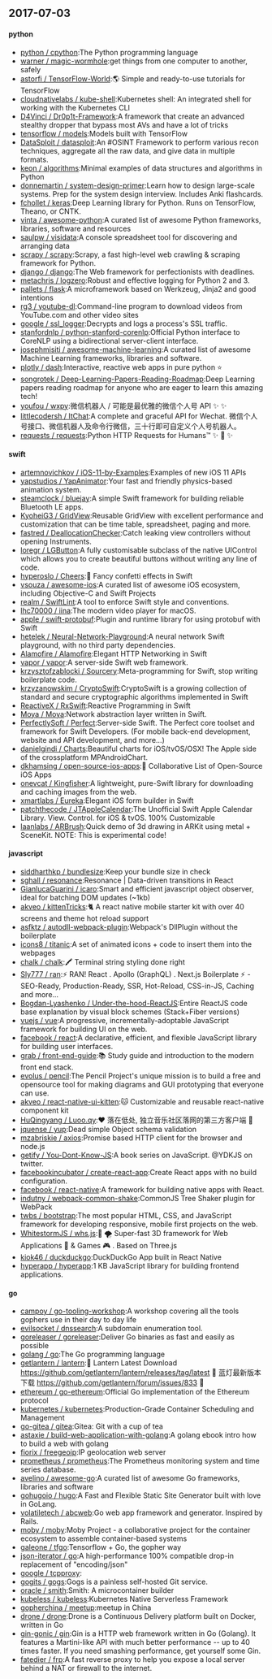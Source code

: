 ## 2017-07-03

#### python
* [python / cpython](https://github.com/python/cpython):The Python programming language
* [warner / magic-wormhole](https://github.com/warner/magic-wormhole):get things from one computer to another, safely
* [astorfi / TensorFlow-World](https://github.com/astorfi/TensorFlow-World):🌎 Simple and ready-to-use tutorials for TensorFlow
* [cloudnativelabs / kube-shell](https://github.com/cloudnativelabs/kube-shell):Kubernetes shell: An integrated shell for working with the Kubernetes CLI
* [D4Vinci / Dr0p1t-Framework](https://github.com/D4Vinci/Dr0p1t-Framework):A framework that create an advanced stealthy dropper that bypass most AVs and have a lot of tricks
* [tensorflow / models](https://github.com/tensorflow/models):Models built with TensorFlow
* [DataSploit / datasploit](https://github.com/DataSploit/datasploit):An #OSINT Framework to perform various recon techniques, aggregate all the raw data, and give data in multiple formats.
* [keon / algorithms](https://github.com/keon/algorithms):Minimal examples of data structures and algorithms in Python
* [donnemartin / system-design-primer](https://github.com/donnemartin/system-design-primer):Learn how to design large-scale systems. Prep for the system design interview. Includes Anki flashcards.
* [fchollet / keras](https://github.com/fchollet/keras):Deep Learning library for Python. Runs on TensorFlow, Theano, or CNTK.
* [vinta / awesome-python](https://github.com/vinta/awesome-python):A curated list of awesome Python frameworks, libraries, software and resources
* [saulpw / visidata](https://github.com/saulpw/visidata):A console spreadsheet tool for discovering and arranging data
* [scrapy / scrapy](https://github.com/scrapy/scrapy):Scrapy, a fast high-level web crawling & scraping framework for Python.
* [django / django](https://github.com/django/django):The Web framework for perfectionists with deadlines.
* [metachris / logzero](https://github.com/metachris/logzero):Robust and effective logging for Python 2 and 3.
* [pallets / flask](https://github.com/pallets/flask):A microframework based on Werkzeug, Jinja2 and good intentions
* [rg3 / youtube-dl](https://github.com/rg3/youtube-dl):Command-line program to download videos from YouTube.com and other video sites
* [google / ssl_logger](https://github.com/google/ssl_logger):Decrypts and logs a process's SSL traffic.
* [stanfordnlp / python-stanford-corenlp](https://github.com/stanfordnlp/python-stanford-corenlp):Official Python interface to CoreNLP using a bidirectional server-client interface.
* [josephmisiti / awesome-machine-learning](https://github.com/josephmisiti/awesome-machine-learning):A curated list of awesome Machine Learning frameworks, libraries and software.
* [plotly / dash](https://github.com/plotly/dash):Interactive, reactive web apps in pure python ⭐️
* [songrotek / Deep-Learning-Papers-Reading-Roadmap](https://github.com/songrotek/Deep-Learning-Papers-Reading-Roadmap):Deep Learning papers reading roadmap for anyone who are eager to learn this amazing tech!
* [youfou / wxpy](https://github.com/youfou/wxpy):微信机器人 / 可能是最优雅的微信个人号 API ✨ ✨
* [littlecodersh / ItChat](https://github.com/littlecodersh/ItChat):A complete and graceful API for Wechat. 微信个人号接口、微信机器人及命令行微信，三十行即可自定义个人号机器人。
* [requests / requests](https://github.com/requests/requests):Python HTTP Requests for Humans™ ✨ 🍰 ✨

#### swift
* [artemnovichkov / iOS-11-by-Examples](https://github.com/artemnovichkov/iOS-11-by-Examples):Examples of new iOS 11 APIs
* [yapstudios / YapAnimator](https://github.com/yapstudios/YapAnimator):Your fast and friendly physics-based animation system.
* [steamclock / bluejay](https://github.com/steamclock/bluejay):A simple Swift framework for building reliable Bluetooth LE apps.
* [KyoheiG3 / GridView](https://github.com/KyoheiG3/GridView):Reusable GridView with excellent performance and customization that can be time table, spreadsheet, paging and more.
* [fastred / DeallocationChecker](https://github.com/fastred/DeallocationChecker):Catch leaking view controllers without opening Instruments.
* [loregr / LGButton](https://github.com/loregr/LGButton):A fully customisable subclass of the native UIControl which allows you to create beautiful buttons without writing any line of code.
* [hyperoslo / Cheers](https://github.com/hyperoslo/Cheers):🎊 Fancy confetti effects in Swift
* [vsouza / awesome-ios](https://github.com/vsouza/awesome-ios):A curated list of awesome iOS ecosystem, including Objective-C and Swift Projects
* [realm / SwiftLint](https://github.com/realm/SwiftLint):A tool to enforce Swift style and conventions.
* [lhc70000 / iina](https://github.com/lhc70000/iina):The modern video player for macOS.
* [apple / swift-protobuf](https://github.com/apple/swift-protobuf):Plugin and runtime library for using protobuf with Swift
* [hetelek / Neural-Network-Playground](https://github.com/hetelek/Neural-Network-Playground):A neural network Swift playground, with no third party dependencies.
* [Alamofire / Alamofire](https://github.com/Alamofire/Alamofire):Elegant HTTP Networking in Swift
* [vapor / vapor](https://github.com/vapor/vapor):A server-side Swift web framework.
* [krzysztofzablocki / Sourcery](https://github.com/krzysztofzablocki/Sourcery):Meta-programming for Swift, stop writing boilerplate code.
* [krzyzanowskim / CryptoSwift](https://github.com/krzyzanowskim/CryptoSwift):CryptoSwift is a growing collection of standard and secure cryptographic algorithms implemented in Swift
* [ReactiveX / RxSwift](https://github.com/ReactiveX/RxSwift):Reactive Programming in Swift
* [Moya / Moya](https://github.com/Moya/Moya):Network abstraction layer written in Swift.
* [PerfectlySoft / Perfect](https://github.com/PerfectlySoft/Perfect):Server-side Swift. The Perfect core toolset and framework for Swift Developers. (For mobile back-end development, website and API development, and more…)
* [danielgindi / Charts](https://github.com/danielgindi/Charts):Beautiful charts for iOS/tvOS/OSX! The Apple side of the crossplatform MPAndroidChart.
* [dkhamsing / open-source-ios-apps](https://github.com/dkhamsing/open-source-ios-apps):📱 Collaborative List of Open-Source iOS Apps
* [onevcat / Kingfisher](https://github.com/onevcat/Kingfisher):A lightweight, pure-Swift library for downloading and caching images from the web.
* [xmartlabs / Eureka](https://github.com/xmartlabs/Eureka):Elegant iOS form builder in Swift
* [patchthecode / JTAppleCalendar](https://github.com/patchthecode/JTAppleCalendar):The Unofficial Swift Apple Calendar Library. View. Control. for iOS & tvOS. 100% Customizable
* [laanlabs / ARBrush](https://github.com/laanlabs/ARBrush):Quick demo of 3d drawing in ARKit using metal + SceneKit. NOTE: This is experimental code!

#### javascript
* [siddharthkp / bundlesize](https://github.com/siddharthkp/bundlesize):Keep your bundle size in check
* [sghall / resonance](https://github.com/sghall/resonance):Resonance | Data-driven transitions in React
* [GianlucaGuarini / icaro](https://github.com/GianlucaGuarini/icaro):Smart and efficient javascript object observer, ideal for batching DOM updates (~1kb)
* [akveo / kittenTricks](https://github.com/akveo/kittenTricks):🐈 A react native mobile starter kit with over 40 screens and theme hot reload support
* [asfktz / autodll-webpack-plugin](https://github.com/asfktz/autodll-webpack-plugin):Webpack's DllPlugin without the boilerplate
* [icons8 / titanic](https://github.com/icons8/titanic):A set of animated icons + code to insert them into the webpages
* [chalk / chalk](https://github.com/chalk/chalk):🖍 Terminal string styling done right
* [Sly777 / ran](https://github.com/Sly777/ran):⚡️ RAN! React . Apollo (GraphQL) . Next.js Boilerplate ⚡️ - SEO-Ready, Production-Ready, SSR, Hot-Reload, CSS-in-JS, Caching and more...
* [Bogdan-Lyashenko / Under-the-hood-ReactJS](https://github.com/Bogdan-Lyashenko/Under-the-hood-ReactJS):Entire ReactJS code base explanation by visual block schemes (Stack+Fiber versions)
* [vuejs / vue](https://github.com/vuejs/vue):A progressive, incrementally-adoptable JavaScript framework for building UI on the web.
* [facebook / react](https://github.com/facebook/react):A declarative, efficient, and flexible JavaScript library for building user interfaces.
* [grab / front-end-guide](https://github.com/grab/front-end-guide):📚 Study guide and introduction to the modern front end stack.
* [evolus / pencil](https://github.com/evolus/pencil):The Pencil Project's unique mission is to build a free and opensource tool for making diagrams and GUI prototyping that everyone can use.
* [akveo / react-native-ui-kitten](https://github.com/akveo/react-native-ui-kitten):🐱 Customizable and reusable react-native component kit
* [HuQingyang / Luoo.qy](https://github.com/HuQingyang/Luoo.qy):❤️ 落在低处, 独立音乐社区落网的第三方客户端 🎵
* [jquense / yup](https://github.com/jquense/yup):Dead simple Object schema validation
* [mzabriskie / axios](https://github.com/mzabriskie/axios):Promise based HTTP client for the browser and node.js
* [getify / You-Dont-Know-JS](https://github.com/getify/You-Dont-Know-JS):A book series on JavaScript. @YDKJS on twitter.
* [facebookincubator / create-react-app](https://github.com/facebookincubator/create-react-app):Create React apps with no build configuration.
* [facebook / react-native](https://github.com/facebook/react-native):A framework for building native apps with React.
* [indutny / webpack-common-shake](https://github.com/indutny/webpack-common-shake):CommonJS Tree Shaker plugin for WebPack
* [twbs / bootstrap](https://github.com/twbs/bootstrap):The most popular HTML, CSS, and JavaScript framework for developing responsive, mobile first projects on the web.
* [WhitestormJS / whs.js](https://github.com/WhitestormJS/whs.js):🚀 🌪 Super-fast 3D framework for Web Applications 🥇 & Games 🎮 . Based on Three.js
* [kiok46 / duckduckgo](https://github.com/kiok46/duckduckgo):DuckDuckGo App built in React Native
* [hyperapp / hyperapp](https://github.com/hyperapp/hyperapp):1 KB JavaScript library for building frontend applications.

#### go
* [campoy / go-tooling-workshop](https://github.com/campoy/go-tooling-workshop):A workshop covering all the tools gophers use in their day to day life
* [evilsocket / dnssearch](https://github.com/evilsocket/dnssearch):A subdomain enumeration tool.
* [goreleaser / goreleaser](https://github.com/goreleaser/goreleaser):Deliver Go binaries as fast and easily as possible
* [golang / go](https://github.com/golang/go):The Go programming language
* [getlantern / lantern](https://github.com/getlantern/lantern):🔴 Lantern Latest Download https://github.com/getlantern/lantern/releases/tag/latest 🔴 蓝灯最新版本下载 https://github.com/getlantern/forum/issues/833 🔴
* [ethereum / go-ethereum](https://github.com/ethereum/go-ethereum):Official Go implementation of the Ethereum protocol
* [kubernetes / kubernetes](https://github.com/kubernetes/kubernetes):Production-Grade Container Scheduling and Management
* [go-gitea / gitea](https://github.com/go-gitea/gitea):Gitea: Git with a cup of tea
* [astaxie / build-web-application-with-golang](https://github.com/astaxie/build-web-application-with-golang):A golang ebook intro how to build a web with golang
* [fiorix / freegeoip](https://github.com/fiorix/freegeoip):IP geolocation web server
* [prometheus / prometheus](https://github.com/prometheus/prometheus):The Prometheus monitoring system and time series database.
* [avelino / awesome-go](https://github.com/avelino/awesome-go):A curated list of awesome Go frameworks, libraries and software
* [gohugoio / hugo](https://github.com/gohugoio/hugo):A Fast and Flexible Static Site Generator built with love in GoLang.
* [volatiletech / abcweb](https://github.com/volatiletech/abcweb):Go web app framework and generator. Inspired by Rails.
* [moby / moby](https://github.com/moby/moby):Moby Project - a collaborative project for the container ecosystem to assemble container-based systems
* [galeone / tfgo](https://github.com/galeone/tfgo):Tensorflow + Go, the gopher way
* [json-iterator / go](https://github.com/json-iterator/go):A high-performance 100% compatible drop-in replacement of "encoding/json"
* [google / tcpproxy](https://github.com/google/tcpproxy):
* [gogits / gogs](https://github.com/gogits/gogs):Gogs is a painless self-hosted Git service.
* [oracle / smith](https://github.com/oracle/smith):Smith: A microcontainer builder
* [kubeless / kubeless](https://github.com/kubeless/kubeless):Kubernetes Native Serverless Framework
* [gopherchina / meetup](https://github.com/gopherchina/meetup):meetup in China
* [drone / drone](https://github.com/drone/drone):Drone is a Continuous Delivery platform built on Docker, written in Go
* [gin-gonic / gin](https://github.com/gin-gonic/gin):Gin is a HTTP web framework written in Go (Golang). It features a Martini-like API with much better performance -- up to 40 times faster. If you need smashing performance, get yourself some Gin.
* [fatedier / frp](https://github.com/fatedier/frp):A fast reverse proxy to help you expose a local server behind a NAT or firewall to the internet.

